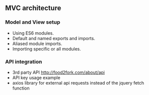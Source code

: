 ## MVC architecture

### Model and View setup
* Using ES6 modules.
* Default and named exports and imports.
* Aliased module imports.
* Importing specific or all modules.

### API integration
* 3rd party API http://food2fork.com/about/api
* API key usage example
* axios library for external api requests instead of the jquery fetch function
